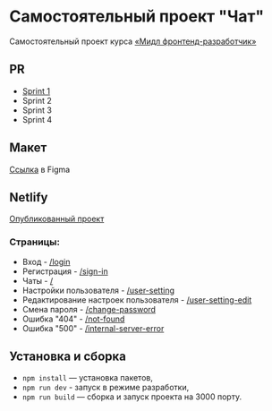 # Самостоятельный проект "Чат"
Самостоятельный проект курса [«Мидл фронтенд-разработчик»](https://practicum.yandex.ru/middle-frontend/?from=catalog)

## PR
- [Sprint 1](https://github.com/Brodyagados/middle.messenger.praktikum.yandex/pull/39)
- Sprint 2
- Sprint 3
- Sprint 4

## Макет
[Ссылка](https://www.figma.com/file/wR3XkEGLtCCV1CHtHueiKK/%D0%AF%D0%BD%D0%B4%D0%B5%D0%BA%D1%81-%D0%9F%D1%80%D0%B0%D0%BA%D1%82%D0%B8%D0%BA%D1%83%D0%BC.-%22%D0%A7%D0%B0%D1%82%22?type=design&node-id=0%3A1&mode=design&t=843uQjnxWnmNFAfP-1) в Figma

## Netlify
[Опубликованный проект](https://loquacious-sunshine-ca5dba.netlify.app)
### Страницы:
- Вход - [/login](https://loquacious-sunshine-ca5dba.netlify.app/login)
- Регистрация - [/sign-in](https://loquacious-sunshine-ca5dba.netlify.app/sign-in)
- Чаты - [/](https://loquacious-sunshine-ca5dba.netlify.app)
- Настройки пользователя - [/user-setting](https://loquacious-sunshine-ca5dba.netlify.app/user-setting)
- Редактирование настроек пользователя - [/user-setting-edit](https://loquacious-sunshine-ca5dba.netlify.app/user-setting-edit)
- Смена пароля - [/change-password](https://loquacious-sunshine-ca5dba.netlify.app/change-password)
- Ошибка "404" - [/not-found](https://loquacious-sunshine-ca5dba.netlify.app/not-found)
- Ошибка "500" - [/internal-server-error](https://loquacious-sunshine-ca5dba.netlify.app/internal-server-error)

## Установка и сборка
- `npm install` — установка пакетов,
- `npm run dev` - запуск в режиме разработки,
- `npm run build` — сборка и запуск проекта на 3000 порту.
